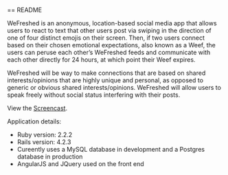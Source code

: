 == README

WeFreshed is an anonymous, location-based social media app that allows users to react to text that other users post via swiping in the direction of one of four distinct emojis on their screen. Then, if two users connect based on their chosen emotional expectations, also known as a Weef, the users can peruse each other’s WeFreshed feeds and communicate with each other directly for 24 hours, at which point their Weef expires.

WeFreshed will be way to make connections that are based on shared interests/opinions that are highly unique and personal, as opposed to generic or obvious shared interests/opinions. WeFreshed will allow users to speak freely without social status interfering with their posts.

View the [Screencast](https://vimeo.com/165598562/e89e22f197).

Application details:
* Ruby version: 2.2.2 
* Rails version: 4.2.3 
* Cureently uses a MySQL database in development and a Postgres database in production
* AngularJS and JQuery used on the front end

